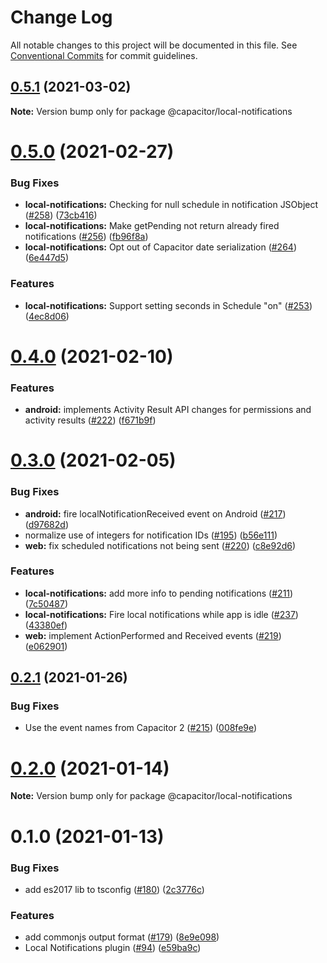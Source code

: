 # Change Log

All notable changes to this project will be documented in this file.
See [Conventional Commits](https://conventionalcommits.org) for commit guidelines.

## [0.5.1](https://github.com/ionic-team/capacitor-plugins/compare/@capacitor/local-notifications@0.5.0...@capacitor/local-notifications@0.5.1) (2021-03-02)

**Note:** Version bump only for package @capacitor/local-notifications





# [0.5.0](https://github.com/ionic-team/capacitor-plugins/compare/@capacitor/local-notifications@0.4.0...@capacitor/local-notifications@0.5.0) (2021-02-27)


### Bug Fixes

* **local-notifications:** Checking for null schedule in notification JSObject ([#258](https://github.com/ionic-team/capacitor-plugins/issues/258)) ([73cb416](https://github.com/ionic-team/capacitor-plugins/commit/73cb4168329622bb5a6625c900090a01fc5eca99))
* **local-notifications:** Make getPending not return already fired notifications ([#256](https://github.com/ionic-team/capacitor-plugins/issues/256)) ([fb96f8a](https://github.com/ionic-team/capacitor-plugins/commit/fb96f8ab8c4776528e5825be6c2e19567462eef8))
* **local-notifications:** Opt out of Capacitor date serialization ([#264](https://github.com/ionic-team/capacitor-plugins/issues/264)) ([6e447d5](https://github.com/ionic-team/capacitor-plugins/commit/6e447d54aff3cac47df540addf2a0bf05238c158))


### Features

* **local-notifications:** Support setting seconds in Schedule "on" ([#253](https://github.com/ionic-team/capacitor-plugins/issues/253)) ([4ec8d06](https://github.com/ionic-team/capacitor-plugins/commit/4ec8d06e0cb52403e541a05e5c3518d4c5ea754e))





# [0.4.0](https://github.com/ionic-team/capacitor-plugins/compare/@capacitor/local-notifications@0.3.0...@capacitor/local-notifications@0.4.0) (2021-02-10)


### Features

* **android:** implements Activity Result API changes for permissions and activity results ([#222](https://github.com/ionic-team/capacitor-plugins/issues/222)) ([f671b9f](https://github.com/ionic-team/capacitor-plugins/commit/f671b9f4b472806ef43db6dcf302d4503cf1828c))





# [0.3.0](https://github.com/ionic-team/capacitor-plugins/compare/@capacitor/local-notifications@0.2.1...@capacitor/local-notifications@0.3.0) (2021-02-05)


### Bug Fixes

* **android:** fire localNotificationReceived event on Android ([#217](https://github.com/ionic-team/capacitor-plugins/issues/217)) ([d97682d](https://github.com/ionic-team/capacitor-plugins/commit/d97682d9f3d6f612993716c3bc35d3015c4e0c07))
* normalize use of integers for notification IDs ([#195](https://github.com/ionic-team/capacitor-plugins/issues/195)) ([b56e111](https://github.com/ionic-team/capacitor-plugins/commit/b56e1118227ee58d1872dbb32a18b8484290d3c7))
* **web:** fix scheduled notifications not being sent ([#220](https://github.com/ionic-team/capacitor-plugins/issues/220)) ([c8e92d6](https://github.com/ionic-team/capacitor-plugins/commit/c8e92d6a178f8b3278b1d3a9c364eb8120d28848))


### Features

* **local-notifications:** add more info to pending notifications ([#211](https://github.com/ionic-team/capacitor-plugins/issues/211)) ([7c50487](https://github.com/ionic-team/capacitor-plugins/commit/7c50487d40836380a27bd4c8d3655d83e0c3a720))
* **local-notifications:** Fire local notifications while app is idle ([#237](https://github.com/ionic-team/capacitor-plugins/issues/237)) ([43380ef](https://github.com/ionic-team/capacitor-plugins/commit/43380efa8901adf9d669d0c1ef20038a2fd7df8e))
* **web:** implement ActionPerformed and Received events ([#219](https://github.com/ionic-team/capacitor-plugins/issues/219)) ([e062901](https://github.com/ionic-team/capacitor-plugins/commit/e062901fc2e55cf6b6dc1ab20258d80a0be8b2d9))





## [0.2.1](https://github.com/ionic-team/capacitor-plugins/compare/@capacitor/local-notifications@0.2.0...@capacitor/local-notifications@0.2.1) (2021-01-26)


### Bug Fixes

* Use the event names from Capacitor 2 ([#215](https://github.com/ionic-team/capacitor-plugins/issues/215)) ([008fe9e](https://github.com/ionic-team/capacitor-plugins/commit/008fe9e9bf6a960b0ab7b6fc4d5014f10ba13df8))





# [0.2.0](https://github.com/ionic-team/capacitor-plugins/compare/@capacitor/local-notifications@0.1.0...@capacitor/local-notifications@0.2.0) (2021-01-14)

**Note:** Version bump only for package @capacitor/local-notifications





# 0.1.0 (2021-01-13)


### Bug Fixes

* add es2017 lib to tsconfig ([#180](https://github.com/ionic-team/capacitor-plugins/issues/180)) ([2c3776c](https://github.com/ionic-team/capacitor-plugins/commit/2c3776c38ca025c5ee965dec10ccf1cdb6c02e2f))


### Features

* add commonjs output format ([#179](https://github.com/ionic-team/capacitor-plugins/issues/179)) ([8e9e098](https://github.com/ionic-team/capacitor-plugins/commit/8e9e09862064b3f6771d7facbc4008e995d9b463))
* Local Notifications plugin ([#94](https://github.com/ionic-team/capacitor-plugins/issues/94)) ([e59ba9c](https://github.com/ionic-team/capacitor-plugins/commit/e59ba9ceea78a26ec60e521825f228baa9d74577))
